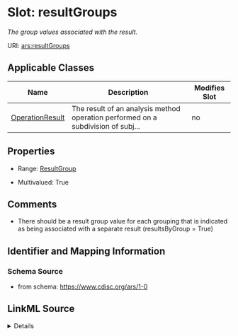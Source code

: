 # Slot: resultGroups


_The group values associated with the result._



URI: [ars:resultGroups](https://www.cdisc.org/ars/1-0/resultGroups)



<!-- no inheritance hierarchy -->




## Applicable Classes

| Name | Description | Modifies Slot |
| --- | --- | --- |
[OperationResult](OperationResult.md) | The result of an analysis method operation performed on a subdivision of subj... |  no  |







## Properties

* Range: [ResultGroup](ResultGroup.md)

* Multivalued: True





## Comments

* There should be a result group value for each grouping that is indicated as being associated with a separate result (resultsByGroup = True)

## Identifier and Mapping Information







### Schema Source


* from schema: https://www.cdisc.org/ars/1-0




## LinkML Source

<details>
```yaml
name: resultGroups
description: The group values associated with the result.
comments:
- There should be a result group value for each grouping that is indicated as being
  associated with a separate result (resultsByGroup = True)
from_schema: https://www.cdisc.org/ars/1-0
rank: 1000
multivalued: true
alias: resultGroups
domain_of:
- OperationResult
range: ResultGroup
inlined: true
inlined_as_list: true

```
</details>